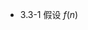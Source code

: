 <script type="text/javascript" src="http://cdn.mathjax.org/mathjax/latest/MathJax.js?config=default"></script>
- 3.3-1 假设 $f(n)$
